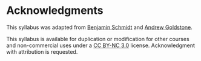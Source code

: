 # Acknowledgments

This syllabus was adapted from [Benjamin Schmidt](https://github.com/bmschmidt/syllabus) and [Andrew Goldstone](https://github.com/agoldst/tex).

This syllabus is available for duplication or modification for other courses and non-commercial uses under a [CC BY-NC 3.0](http://creativecommons.org/licenses/by-nc/3.0/) license. Acknowledgment with attribution is requested.

